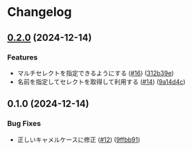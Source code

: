 # Changelog

## [0.2.0](https://github.com/koboriakira/lotion/compare/v0.1.0...v0.2.0) (2024-12-14)


### Features

* マルチセレクトを指定できるようにする ([#16](https://github.com/koboriakira/lotion/issues/16)) ([312b39e](https://github.com/koboriakira/lotion/commit/312b39ee18730bb4a5e510f483c940316f8e09b2))
* 名前を指定してセレクトを取得して利用する ([#14](https://github.com/koboriakira/lotion/issues/14)) ([9a14d4c](https://github.com/koboriakira/lotion/commit/9a14d4cb1ff1135085e44df45b734af230ab80a8))

## 0.1.0 (2024-12-14)


### Bug Fixes

* 正しいキャメルケースに修正 ([#12](https://github.com/koboriakira/lotion/issues/12)) ([9ffbb91](https://github.com/koboriakira/lotion/commit/9ffbb91cfc0c22bdcecf607e5055b052b53e0e61))
